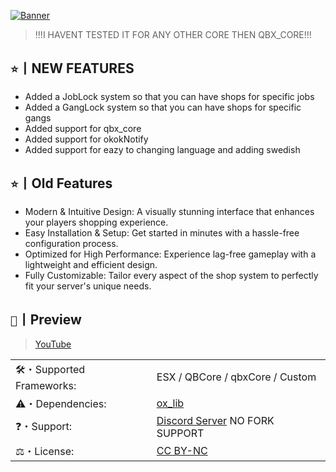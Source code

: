 [![Banner](https://i.imgur.com/7VB45gl.png)](https://discord.gg/jAnEnyGBef)

>!!!I HAVENT TESTED IT FOR ANY OTHER CORE THEN QBX_CORE!!!
## `⭐`丨NEW FEATURES

- Added a JobLock system so that you can have shops for specific jobs
- Added a GangLock system so that you can have shops for specific gangs
- Added support for qbx_core
- Added support for okokNotify
- Added support for eazy to changing language and adding swedish

## `⭐`丨Old Features

- Modern & Intuitive Design: A visually stunning interface that enhances your players shopping experience.
- Easy Installation & Setup: Get started in minutes with a hassle-free configuration process.
- Optimized for High Performance: Experience lag-free gameplay with a lightweight and efficient design.
- Fully Customizable: Tailor every aspect of the shop system to perfectly fit your server's unique needs.

## `📸`丨Preview

> [YouTube](https://www.youtube.com/watch?v=8bjrRzsAj08)

|                           |                                                                  |
| ------------------------- | -----------------------------------------------------------      |
| 🛠️・Supported Frameworks: | ESX / QBCore / qbxCore / Custom                                  |
| ⚠️・Dependencies:         | [ox_lib](https://github.com/overextended/ox_lib/releases/)       |
| ❓・Support:              | [Discord Server](https://discord.gg/jAnEnyGBef) NO FORK SUPPORT  |
| ⚖️・License:              | [CC BY-NC](https://creativecommons.org/licenses/by-nc/4.0/)      |